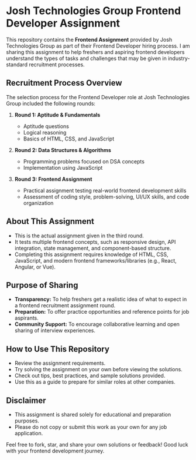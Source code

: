 # Josh Technologies Group Frontend Developer Assignment

This repository contains the **Frontend Assignment** provided by Josh Technologies Group as part of their Frontend Developer hiring process. I am sharing this assignment to help freshers and aspiring frontend developers understand the types of tasks and challenges that may be given in industry-standard recruitment processes.

## Recruitment Process Overview

The selection process for the Frontend Developer role at Josh Technologies Group included the following rounds:

1. **Round 1: Aptitude & Fundamentals**
   - Aptitude questions
   - Logical reasoning
   - Basics of HTML, CSS, and JavaScript

2. **Round 2: Data Structures & Algorithms**
   - Programming problems focused on DSA concepts
   - Implementation using JavaScript

3. **Round 3: Frontend Assignment**
   - Practical assignment testing real-world frontend development skills
   - Assessment of coding style, problem-solving, UI/UX skills, and code organization

## About This Assignment

- This is the actual assignment given in the third round.
- It tests multiple frontend concepts, such as responsive design, API integration, state management, and component-based structure.
- Completing this assignment requires knowledge of HTML, CSS, JavaScript, and modern frontend frameworks/libraries (e.g., React, Angular, or Vue).

## Purpose of Sharing

- **Transparency:** To help freshers get a realistic idea of what to expect in a frontend recruitment assignment round.
- **Preparation:** To offer practice opportunities and reference points for job aspirants.
- **Community Support:** To encourage collaborative learning and open sharing of interview experiences.

## How to Use This Repository

- Review the assignment requirements.
- Try solving the assignment on your own before viewing the solutions.
- Check out tips, best practices, and sample solutions provided.
- Use this as a guide to prepare for similar roles at other companies.

## Disclaimer

- This assignment is shared solely for educational and preparation purposes.
- Please do not copy or submit this work as your own for any job application.

Feel free to fork, star, and share your own solutions or feedback! Good luck with your frontend development journey.
